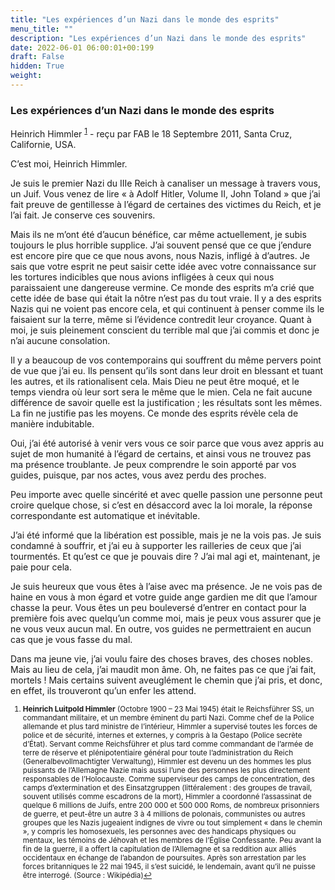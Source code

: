 ```yaml
---
title: "Les expériences d’un Nazi dans le monde des esprits"
menu_title: ""
description: "Les expériences d’un Nazi dans le monde des esprits"
date: 2022-06-01 06:00:01+00:199
draft: False
hidden: True
weight:
---
```

### Les expériences d’un Nazi dans le monde des esprits

Heinrich Himmler <sup id="a1">[1](#f1)</sup> - reçu par FAB le 18 Septembre 2011, Santa Cruz, Californie, USA.

C’est moi, Heinrich Himmler.

Je suis le premier Nazi du IIIe Reich à canaliser un message à travers vous, un Juif. Vous venez de lire « à Adolf Hitler, Volume II, John Toland » que j’ai fait preuve de gentillesse à l’égard de certaines des victimes du Reich, et je l’ai fait. Je conserve ces souvenirs.

Mais ils ne m’ont été d’aucun bénéfice, car même actuellement, je subis toujours le plus horrible supplice. J’ai souvent pensé que ce que j’endure est encore pire que ce que nous avons, nous Nazis, infligé à d’autres. Je sais que votre esprit ne peut saisir cette idée avec votre connaissance sur les tortures indicibles que nous avions infligées à ceux qui nous paraissaient une dangereuse vermine. Ce monde des esprits m’a crié que cette idée de base qui était la nôtre n’est pas du tout vraie. Il y a des esprits Nazis qui ne voient pas encore cela, et qui continuent à penser comme ils le faisaient sur la terre, même si l’évidence contredit leur croyance. Quant à moi, je suis pleinement conscient du terrible mal que j’ai commis et donc je n’ai aucune consolation.

Il y a beaucoup de vos contemporains qui souffrent du même pervers point de vue que j’ai eu. Ils pensent qu’ils sont dans leur droit en blessant et tuant les autres, et ils rationalisent cela. Mais Dieu ne peut être moqué, et le temps viendra où leur sort sera le même que le mien. Cela ne fait aucune différence de savoir quelle est la justification ; les résultats sont les mêmes. La fin ne justifie pas les moyens. Ce monde des esprits révèle cela de manière indubitable.

Oui, j’ai été autorisé à venir vers vous ce soir parce que vous avez appris au sujet de mon humanité à l’égard de certains, et ainsi vous ne trouvez pas ma présence troublante. Je peux comprendre le soin apporté par vos guides, puisque, par nos actes, vous avez perdu des proches.

Peu importe avec quelle sincérité et avec quelle passion une personne peut croire quelque chose, si c’est en désaccord avec la loi morale, la réponse correspondante est automatique et inévitable.

J’ai été informé que la libération est possible, mais je ne la vois pas. Je suis condamné à souffrir, et j’ai eu à supporter les railleries de ceux que j’ai tourmentés. Et qu’est ce que je pouvais dire ? J’ai mal agi et, maintenant, je paie pour cela.

Je suis heureux que vous êtes à l’aise avec ma présence. Je ne vois pas de haine en vous à mon égard et votre guide ange gardien me dit que l’amour chasse la peur. Vous êtes un peu bouleversé d’entrer en contact pour la première fois avec quelqu’un comme moi, mais je peux vous assurer que je ne vous veux aucun mal. En outre, vos guides ne permettraient en aucun cas que je vous fasse du mal.

Dans ma jeune vie, j’ai voulu faire des choses braves, des choses nobles. Mais au lieu de cela, j’ai maudit mon âme. Oh, ne faites pas ce que j’ai fait, mortels ! Mais certains suivent aveuglément le chemin que j’ai pris, et donc,  en effet,  ils trouveront qu’un enfer les attend.
<small>

1. <large id="f1"> **Heinrich Luitpold Himmler** (Octobre 1900 – 23 Mai 1945) était le Reichsführer SS, un commandant militaire, et un membre éminent du parti Nazi. Comme chef de la Police allemande et plus tard ministre de l’intérieur, Himmler a supervisé toutes les forces de police et de sécurité, internes et externes, y compris à la Gestapo (Police secrète d’État). Servant comme Reichsführer et plus tard comme commandant de l’armée de terre de réserve et plénipotentiaire général pour toute l’administration du Reich (Generalbevollmachtigter Verwaltung), Himmler est devenu un des hommes les plus puissants de l’Allemagne Nazie mais aussi l’une des personnes les plus directement responsables de l’Holocauste. Comme superviseur des camps de concentration, des camps d’extermination et des Einsatzgruppen (littéralement : des groupes de travail, souvent utilisés comme escadrons de la mort), Himmler a coordonné l’assassinat de quelque 6 millions de Juifs, entre 200 000 et 500 000 Roms, de nombreux prisonniers de guerre, et peut-être un autre 3 à 4 millions de polonais, communistes ou autres groupes que les Nazis jugeaient indignes de vivre ou tout simplement « dans le chemin », y compris les homosexuels, les personnes avec des handicaps physiques ou mentaux, les témoins de Jéhovah et les membres de l’Église Confessante. Peu avant la fin de la guerre, il a offert la capitulation de l’Allemagne et sa reddition aux  alliés occidentaux en échange de l’abandon de poursuites. Après son arrestation par les forces britanniques le 22 mai 1945, il s’est suicidé, le lendemain, avant qu’il ne puisse être interrogé. (Source : Wikipédia)[↩](#a1)
